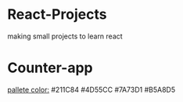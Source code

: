 # React-Projects
making small projects to learn react

# Counter-app
[pallete color:](https://colorhunt.co/palette/211c844d55cc7a73d1b5a8d5)
#211C84
#4D55CC
#7A73D1
#B5A8D5

